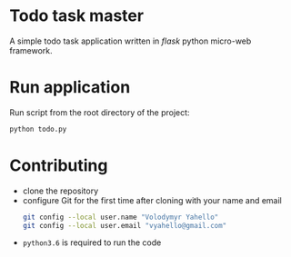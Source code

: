 # Todo task master
A simple todo task application written in _flask_ python micro-web framework.

# Run application
Run script from the root directory of the project:
```bash
python todo.py
```

# Contributing

- clone the repository
- configure Git for the first time after cloning with your name and email
  ```bash
  git config --local user.name "Volodymyr Yahello"
  git config --local user.email "vyahello@gmail.com"
  ```
- `python3.6` is required to run the code